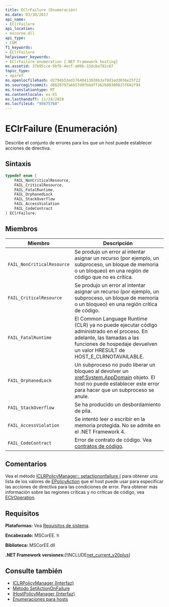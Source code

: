 ```yaml
---
title: EClrFailure (Enumeración)
ms.date: 03/30/2017
api_name:
- EClrFailure
api_location:
- mscoree.dll
api_type:
- COM
f1_keywords:
- EClrFailure
helpviewer_keywords:
- EClrFailure enumeration [.NET Framework hosting]
ms.assetid: 37b95cce-9bfb-4ecf-a00b-33dcba782c67
topic_type:
- apiref
ms.openlocfilehash: d2794b53ed17640413928b3af0d1ed3656e25f22
ms.sourcegitcommit: d8020797a6657d0fbbdff362b80300815f682f94
ms.translationtype: MT
ms.contentlocale: es-ES
ms.lasthandoff: 11/24/2020
ms.locfileid: "95675768"
---
```

# <a name="eclrfailure-enumeration"></a>EClrFailure (Enumeración)

Describe el conjunto de errores para los que un host puede establecer acciones de directiva.  
  
## <a name="syntax"></a>Sintaxis  
  
```cpp  
typedef enum {  
    FAIL_NonCriticalResource,  
    FAIL_CriticalResource,  
    FAIL_FatalRuntime,  
    FAIL_OrphanedLock  
    FAIL_StackOverflow  
    FAIL_AccessViolation  
    FAIL_CodeContract  
} EClrFailure;  
```  
  
## <a name="members"></a>Miembros  
  
|Miembro|Descripción|  
|------------|-----------------|  
|`FAIL_NonCriticalResource`|Se produjo un error al intentar asignar un recurso (por ejemplo, un subproceso, un bloque de memoria o un bloqueo) en una región de código que no es crítica.|  
|`FAIL_CriticalResource`|Se produjo un error al intentar asignar un recurso (por ejemplo, un subproceso, un bloque de memoria o un bloqueo) en una región crítica de código.|  
|`FAIL_FatalRuntime`|El Common Language Runtime (CLR) ya no puede ejecutar código administrado en el proceso. En adelante, las llamadas a las funciones de hospedaje devuelven un valor HRESULT de HOST_E_CLRNOTAVAILABLE.|  
|`FAIL_OrphanedLock`|Un subproceso no pudo liberar un bloqueo al devolver un <xref:System.AppDomain> objeto. El host no puede establecer este error para hacer que un subproceso se anule.|  
|`FAIL_StackOverflow`|Se ha producido un desbordamiento de pila.|  
|`FAIL_AccessViolation`|Se intentó leer o escribir en la memoria protegida. No se admite en el .NET Framework 4.|  
|`FAIL_CodeContract`|Error de contrato de código. Vea [contratos de código](../../debug-trace-profile/code-contracts.md).|  
  
## <a name="remarks"></a>Comentarios  

 Vea el método [ICLRPolicyManager:: setactiononfailure (](iclrpolicymanager-setactiononfailure-method.md) para obtener una lista de los valores de [EPolicyAction](epolicyaction-enumeration.md) que el host puede usar para especificar las acciones de directiva para las condiciones de error. Para obtener más información sobre las regiones críticas y no críticas de código, vea [EClrOperation](eclroperation-enumeration.md).  
  
## <a name="requirements"></a>Requisitos  

 **Plataformas:** Vea [Requisitos de sistema](../../get-started/system-requirements.md).  
  
 **Encabezado:** MSCorEE. h  
  
 **Biblioteca:** MSCorEE.dll  
  
 **.NET Framework versiones:**[!INCLUDE[net_current_v20plus](../../../../includes/net-current-v20plus-md.md)]  
  
## <a name="see-also"></a>Consulte también

- [ICLRPolicyManager (Interfaz)](iclrpolicymanager-interface.md)
- [Método SetActionOnFailure](iclrpolicymanager-setactiononfailure-method.md)
- [IHostPolicyManager (Interfaz)](ihostpolicymanager-interface.md)
- [Enumeraciones para hosts](hosting-enumerations.md)
